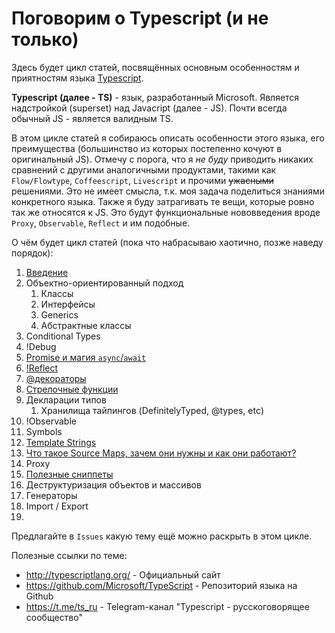 # Поговорим о Typescript (и не только)

Здесь будет цикл статей, посвящённых основным особенностям и приятностям языка [Typescript](http://www.typescriptlang.org/).

**Typescript (далее - TS)** - язык, разработанный Microsoft. Является надстройкой (superset) над Javacript (далее - JS). Почти всегда обычный JS - является валидным TS.

В этом цикле статей я собираюсь описать особенности этого языка, его преимущества (большинство из которых постепенно кочуют в оригинальный JS).
Отмечу с порога, что я *не буду* приводить никаких сравнений с другими аналогичными продуктами, такими как `Flow/Flowtype`,
`Coffeescript`, `Livescript` и прочими ~~ужасными~~ решениями. Это не имеет смысла, т.к. моя задача поделиться знаниями конкретного языка.
Также я буду затрагивать те вещи, которые ровно так же относятся к JS. Это будут функциональные нововведения вроде
`Proxy`, `Observable`, `Reflect` и им подобные.

О чём будет цикл статей (пока что набрасываю хаотично, позже наведу порядок):
1. [Введение](./1.%20Intro)
2. Объектно-ориентированный подход
    1. Классы
    2. Интерфейсы
    3. Generics
    4. Абстрактные классы
3. Conditional Types
4. !Debug
5. [Promise и магия `async`/`await`](./5.%20Promise)
6. [!Reflect](./6.%20Reflect)
7. [@декораторы](./7.%20Decorators)
8. [Стрелочные функции](/8.%20Arrow%20functions/)
9. Декларации типов
    1. Хранилища тайпингов (DefinitelyTyped, @types, etc)
10. !Observable
11. Symbols
12. [Template Strings](./12.%20Template%20Strings)
13. [Что такое Source Maps, зачем они нужны и как они работают?](./13.%20Source%20Maps)
14. Proxy
15. [Полезные сниппеты](./15.%20Useful%20snippets)
16. Деструктуризация объектов и массивов
17. Генераторы
18. Import / Export
19. 

Предлагайте в `Issues` какую тему ещё можно раскрыть в этом цикле.

Полезные ссылки по теме:
 * http://typescriptlang.org/ - Официальный сайт
 * https://github.com/Microsoft/TypeScript - Репозиторий языка на Github
 * https://t.me/ts_ru - Telegram-канал "Typescript - русскоговорящее сообщество"
